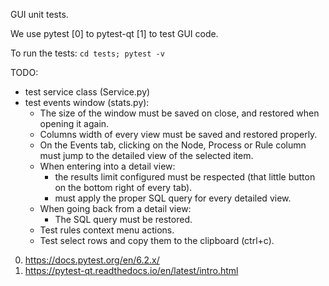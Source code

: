 GUI unit tests.

We use pytest [0] to pytest-qt [1] to test GUI code.

To run the tests: `cd tests; pytest -v`

TODO:
 - test service class (Service.py)
 - test events window (stats.py):
   - The size of the window must be saved on close, and restored when opening it again.
   - Columns width of every view must be saved and restored properly.
   - On the Events tab, clicking on the Node, Process or Rule column must jump to the detailed view of the selected item.
   - When entering into a detail view:
     - the results limit configured must be respected (that little button on the bottom right of every tab).
     - must apply the proper SQL query for every detailed view.
   - When going back from a detail view:
     - The SQL query must be restored.
   - Test rules context menu actions.
   - Test select rows and copy them to the clipboard (ctrl+c).


0. https://docs.pytest.org/en/6.2.x/
1. https://pytest-qt.readthedocs.io/en/latest/intro.html

